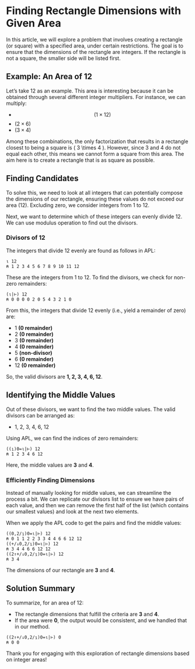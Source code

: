 
# Finding Rectangle Dimensions with Given Area

In this article, we will explore a problem that involves creating a rectangle (or square) with a specified area, under certain restrictions. The goal is to ensure that the dimensions of the rectangle are integers. If the rectangle is not a square, the smaller side will be listed first. 

## Example: An Area of 12

Let’s take 12 as an example. This area is interesting because it can be obtained through several different integer multipliers. For instance, we can multiply:

- $$( 1 \times 12 )$$
- $( 2 \times 6 )$
- $( 3 \times 4 )$

Among these combinations, the only factorization that results in a rectangle closest to being a square is \( 3 \times 4 \). However, since 3 and 4 do not equal each other, this means we cannot form a square from this area. The aim here is to create a rectangle that is as square as possible.

## Finding Candidates

To solve this, we need to look at all integers that can potentially compose the dimensions of our rectangle, ensuring these values do not exceed our area (12). Excluding zero, we consider integers from 1 to 12. 

Next, we want to determine which of these integers can evenly divide 12. We can use modulus operation to find out the divisors. 

### Divisors of 12

The integers that divide 12 evenly are found as follows in APL:

```apl
⍳ 12
⍝ 1 2 3 4 5 6 7 8 9 10 11 12
```

These are the integers from 1 to 12. To find the divisors, we check for non-zero remainders:

```apl
(⍳|⊢) 12
⍝ 0 0 0 0 2 0 5 4 3 2 1 0
```

From this, the integers that divide 12 evenly (i.e., yield a remainder of zero) are:

- 1 **(0 remainder)**
- 2 **(0 remainder)**
- 3 **(0 remainder)**
- 4 **(0 remainder)**
- 5 **(non-divisor)**
- 6 **(0 remainder)**
- 12 **(0 remainder)**

So, the valid divisors are **1, 2, 3, 4, 6, 12**.

## Identifying the Middle Values

Out of these divisors, we want to find the two middle values. The valid divisors can be arranged as:

- 1, 2, 3, 4, 6, 12

Using APL, we can find the indices of zero remainders:

```apl
((⍸)0=⍳|⊢) 12
⍝ 1 2 3 4 6 12
```

Here, the middle values are **3** and **4**. 

### Efficiently Finding Dimensions

Instead of manually looking for middle values, we can streamline the process a bit. We can replicate our divisors list to ensure we have pairs of each value, and then we can remove the first half of the list (which contains our smallest values) and look at the next two elements. 

When we apply the APL code to get the pairs and find the middle values:

```apl
((0,2/⍸)0=⍳|⊢) 12
⍝ 0 1 1 2 2 3 3 4 4 6 6 12 12
((+/↓0,2/⍸)0=⍳|⊢) 12
⍝ 3 4 4 6 6 12 12
((2↑+/↓0,2/⍸)0=⍳|⊢) 12
⍝ 3 4
```

The dimensions of our rectangle are **3** and **4**.

## Solution Summary

To summarize, for an area of 12:

- The rectangle dimensions that fulfill the criteria are **3** and **4**.
- If the area were **0**, the output would be consistent, and we handled that in our method.

```apl
((2↑+/↓0,2/⍸)0=⍳|⊢) 0
⍝ 0 0
```

Thank you for engaging with this exploration of rectangle dimensions based on integer areas!
